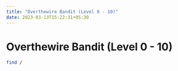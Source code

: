 ```yaml
---
title: "Overthewire Bandit (Level 0 - 10)"
date: 2023-03-13T15:22:31+05:30
---
```


# Overthewire Bandit (Level 0 - 10)

```bash
find /
```
